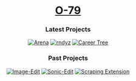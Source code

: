 <div align=center>

# [O-79](https://o-79.github.io/)

### Latest Projects

[![Arena](https://img.shields.io/badge/Arena-2060E0?style=for-the-badge&logo=unity)](https://github.com/O-79/Arena)
[![rndyz](https://img.shields.io/badge/rndyz-E0F000?style=for-the-badge&logo=opengl)](https://github.com/O-79/rndyz)
[![Career Tree](https://img.shields.io/badge/Career_Tree-30A0F0?style=for-the-badge&logo=openai)](https://github.com/O-79/CareerTree-py)

### Past Projects
[![Image-Edit](https://img.shields.io/badge/Image_Edit-D0D0D0?style=for-the-badge&logo=opencv)](https://github.com/O-79/Image-Edit)
[![Sonic-Edit](https://img.shields.io/badge/Sonic_Edit-D0D0D0?style=for-the-badge&logo=scipy)](https://github.com/O-79/Sonic-Edit)
[![Scraping Extension](https://img.shields.io/badge/Scraping_Extension-D0D0D0?style=for-the-badge&logo=googlechrome)](https://github.com/O-79/SCRAPE_CHROME)
